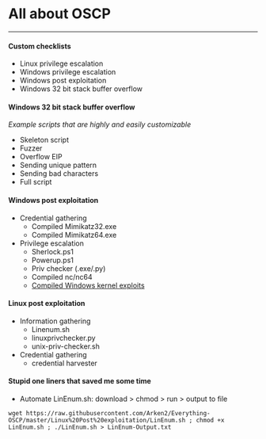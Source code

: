 # All about OSCP

----

#### Custom checklists

- Linux privilege escalation
- Windows privilege escalation
- Windows post exploitation
- Windows 32 bit stack buffer overflow

#### Windows 32 bit stack buffer overflow

*Example scripts that are highly and easily customizable*

- Skeleton script
- Fuzzer
- Overflow EIP
- Sending unique pattern
- Sending bad characters
- Full script

#### Windows post exploitation
- Credential gathering
  - Compiled Mimikatz32.exe
  - Compiled Mimikatz64.exe
- Privilege escalation
  - Sherlock.ps1
  - Powerup.ps1
  - Priv checker (.exe/.py)
  - Compiled nc/nc64
  - [Compiled Windows kernel exploits](https://github.com/SecWiki/windows-kernel-exploits)

#### Linux post exploitation
- Information gathering
  - Linenum.sh
  - linuxprivchecker.py
  - unix-priv-checker.sh
- Credential gathering
  - credential harvester

#### Stupid one liners that saved me some time

- Automate LinEnum.sh: download > chmod > run > output to file

```
wget https://raw.githubusercontent.com/Arken2/Everything-OSCP/master/Linux%20Post%20exploitation/LinEnum.sh ; chmod +x LinEnum.sh ; ./LinEnum.sh > LinEnum-Output.txt
```
